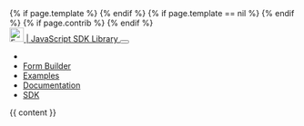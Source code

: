 <!DOCTYPE html>
<html lang="en">
<head>

  <base href="{{ site.baseUrl }}/"></base>
  <meta charset="utf-8">
  <meta http-equiv="X-UA-Compatible" content="IE=edge">
  <meta name="viewport" content="width=device-width, initial-scale=1">
  <title>JavaScript Powered Forms and Form.io SDK</title>
  <link href="{{ site.baseUrl }}/app/syntax.css" rel="stylesheet">
  <link href="{{ site.baseUrl }}/app/main.css" rel="stylesheet">
  <link href="{{ site.baseUrl }}/app/fontawesome/css/font-awesome.min.css" rel="stylesheet">
  <link href="{{ site.baseUrl }}/app/bootstrap/css/bootstrap.min.css" rel="stylesheet">
  {% if page.template %}
    <link href="{{ site.baseUrl }}/app/bootswatch/{{ page.template }}/bootstrap.min.css" rel="stylesheet">
  {% endif %}
  {% if page.template == nil %}
    <link href="{{ site.baseUrl }}/app/bootswatch/yeti/bootstrap.min.css" rel="stylesheet">
  {% endif %}
  <link href="{{ site.baseUrl }}/dist/formio.full.min.css" rel="stylesheet">
  <script src="{{ site.baseUrl }}/app/jquery/jquery.slim.min.js"></script>
  <script src="{{ site.baseUrl }}/app/bootstrap/js/bootstrap.min.js"></script>
  <script src="{{ site.baseUrl }}/dist/formio.full.js"></script>
  {% if page.contrib %}
    <script src="{{ site.baseUrl }}/dist/formio.contrib.min.js"></script>
  {% endif %}
  <script type="text/javascript">Formio.icons = 'fontawesome';</script>
  <script type="text/javascript">Formio.setUser(null);</script>
</head>
<body>
<nav class="navbar navbar-expand-lg navbar-light bg-light">
  <div class="container">
    <a class="navbar-brand" href="#">
      <img height="25px;" style="display: inline;" alt="Form.io" src="{{ site.baseUrl }}/app/assets/images/formio-logo.png"> | JavaScript SDK Library
    </a>
    <button class="navbar-toggler" type="button" data-toggle="collapse" data-target="#navbarNavAltMarkup" aria-controls="navbarNavAltMarkup" aria-expanded="false" aria-label="Toggle navigation">
      <span class="navbar-toggler-icon"></span>
    </button>
    <div class="collapse navbar-collapse" id="navbarNavAltMarkup">
      <ul class="navbar-nav nav-fill">
        <li class="nav-item px-3 {% if page.section == 'home' %}active bg-white border{% endif %}"><a class="nav-link" href="{{ site.baseUrl }}"><i class="fa fa-home"></i></a></li>
        <li class="nav-item px-3 {% if page.section == 'builder' %}active bg-white border{% endif %}"><a class="nav-link" href="app/builder"><i class="fa fa-th-list"></i> Form Builder</a></li>
        <li class="nav-item px-3 {% if page.section == 'examples' %}active bg-white border{% endif %}"><a class="nav-link" href="app/examples"><i class="fa fa-check-square-o"></i> Examples</a></li>
        <li class="nav-item px-3"><a class="nav-link" target="_blank" href="https://github.com/formio/formio.js/wiki"><i class="fa fa-book"></i> Documentation</a></li>
        <li class="nav-item px-3 {% if page.section == 'sdk'%}active bg-white border{% endif %}"><a class="nav-link" href="app/sdk"><i class="fa fa-list-alt"></i> SDK</a></li>
      </ul>
    </div>
  </div>
</nav>
<div class="{% if page.fluid %}container-fluid{% endif %}{% if page.fluid == nil %}container{% endif %}">
  {{ content }}
</div>
</body>
</html>
